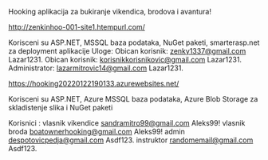 Hooking aplikacija za bukiranje vikendica, brodova i avantura!

http://zenkinhoo-001-site1.htempurl.com/

Korisceni su ASP.NET,  MSSQL baza podataka, NuGet paketi, smarterasp.net za deployment aplikacije
Uloge:
Obican korisnik: zenky1337@gmail.com Lazar1231.
Obican korisnik: korisnikkorisnikovic@gmail.com Lazar1231.
Administrator: lazarmitrovic14@gmail.com Lazar1231.








https://hooking20220122190133.azurewebsites.net/

Korisceni su ASP.NET, Azure MSSQL baza podataka, Azure Blob Storage za skladistenje slika i  NuGet paketi

Korisnici : 
vlasnik vikendice sandramitro99@gmail.com Aleks99!
vlasnik broda boatownerhooking@gmail.com Aleks99!
admin despotovicpedja@gmail.com Asdf123.
instruktor randomemail@gmail.com Asdf123.
